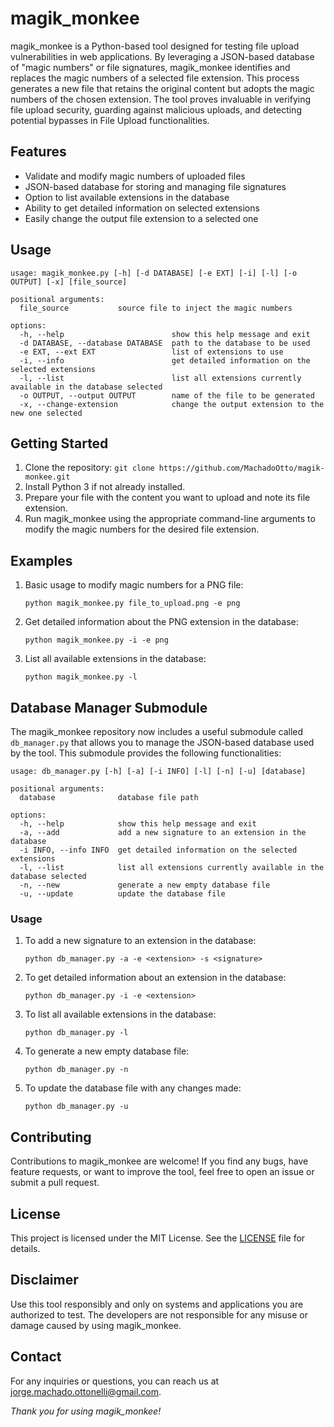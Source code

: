 
# magik_monkee
magik_monkee is a Python-based tool designed for testing file upload vulnerabilities in web applications. By leveraging a JSON-based database of "magic numbers" or file signatures, magik_monkee identifies and replaces the magic numbers of a selected file extension. This process generates a new file that retains the original content but adopts the magic numbers of the chosen extension. The tool proves invaluable in verifying file upload security, guarding against malicious uploads, and detecting potential bypasses in File Upload functionalities.

## Features
-   Validate and modify magic numbers of uploaded files
-   JSON-based database for storing and managing file signatures
-   Option to list available extensions in the database
-   Ability to get detailed information on selected extensions
-   Easily change the output file extension to a selected one

## Usage
    usage: magik_monkee.py [-h] [-d DATABASE] [-e EXT] [-i] [-l] [-o OUTPUT] [-x] [file_source]

    positional arguments:
      file_source           source file to inject the magic numbers
    
    options:
      -h, --help            			show this help message and exit
      -d DATABASE, --database DATABASE	path to the database to be used
      -e EXT, --ext EXT     			list of extensions to use
      -i, --info            			get detailed information on the selected extensions
      -l, --list            			list all extensions currently available in the database selected
      -o OUTPUT, --output OUTPUT        name of the file to be generated
      -x, --change-extension            change the output extension to the new one selected

## Getting Started
1.  Clone the repository: `git clone https://github.com/MachadoOtto/magik-monkee.git`
2.  Install Python 3 if not already installed.
3.  Prepare your file with the content you want to upload and note its file extension.
4.  Run magik_monkee using the appropriate command-line arguments to modify the magic numbers for the desired file extension.

## Examples
1.  Basic usage to modify magic numbers for a PNG file:

        python magik_monkee.py file_to_upload.png -e png
    
2.  Get detailed information about the PNG extension in the database:

        python magik_monkee.py -i -e png

3.  List all available extensions in the database:

        python magik_monkee.py -l

## Database Manager Submodule
The magik_monkee repository now includes a useful submodule called `db_manager.py` that allows you to manage the JSON-based database used by the tool. This submodule provides the following functionalities:

    usage: db_manager.py [-h] [-a] [-i INFO] [-l] [-n] [-u] [database]
    
    positional arguments:
      database              database file path
    
    options:
      -h, --help            show this help message and exit
      -a, --add             add a new signature to an extension in the database
      -i INFO, --info INFO  get detailed information on the selected extensions
      -l, --list            list all extensions currently available in the database selected
      -n, --new             generate a new empty database file
      -u, --update          update the database file

### Usage
1.  To add a new signature to an extension in the database:
   
        python db_manager.py -a -e <extension> -s <signature> 
    
2.  To get detailed information about an extension in the database:
    
        python db_manager.py -i -e <extension> 
    
3.  To list all available extensions in the database:
    
        python db_manager.py -l 
    
4.  To generate a new empty database file:
    
        python db_manager.py -n 
    
6.  To update the database file with any changes made:

        python db_manager.py -u

## Contributing

Contributions to magik_monkee are welcome! If you find any bugs, have feature requests, or want to improve the tool, feel free to open an issue or submit a pull request.

## License

This project is licensed under the MIT License. See the [LICENSE](https://raw.githubusercontent.com/MachadoOtto/magik-monkee/main/LICENSE) file for details.

## Disclaimer

Use this tool responsibly and only on systems and applications you are authorized to test. The developers are not responsible for any misuse or damage caused by using magik_monkee.

## Contact

For any inquiries or questions, you can reach us at [jorge.machado.ottonelli@gmail.com](mailto:jorge.machado.ottonelli@gmail.com).

_Thank you for using magik_monkee!_
